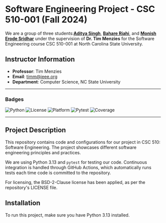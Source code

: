 # Software Engineering Project - CSC 510-001 (Fall 2024)

We are a group of three students:[**Aditya Singh**](https://github.com/adii711), [**Bahare Riahi**](https://github.com/BahareCS), and [**Monish Erode Sridhar**](https://github.com/MonishESGit) under the supervision of **Dr. Tim Menzies** for the Software Engineering course CSC 510-001 at North Carolina State University.

## Instructor Information
- **Professor**: Tim Menzies
- **Email**: timm@ieee.org
- **Department**: Computer Science, NC State University

---

### Badges

![Python](https://img.shields.io/badge/language-Python-blue)
![License](https://img.shields.io/badge/license-BSD--2--Clause-orange)
![Platform](https://img.shields.io/badge/platform-Linux-green)
![Pytest](https://github.com/BetaPack/Software-Engineering/actions/workflows/python-app.yml/badge.svg)
![Coverage](https://img.shields.io/badge/coverage-100%-green)

---

## Project Description

This repository contains code and configurations for our project in CSC 510: Software Engineering. The project showcases different software engineering principles and practices.

We are using Python 3.13 and `pytest` for testing our code. Continuous integration is handled through GitHub Actions, which automatically runs tests each time code is committed to the repository.

For licensing, the BSD-2-Clause license has been applied, as per the repository's LICENSE file.

## Installation

To run this project, make sure you have Python 3.13 installed.
